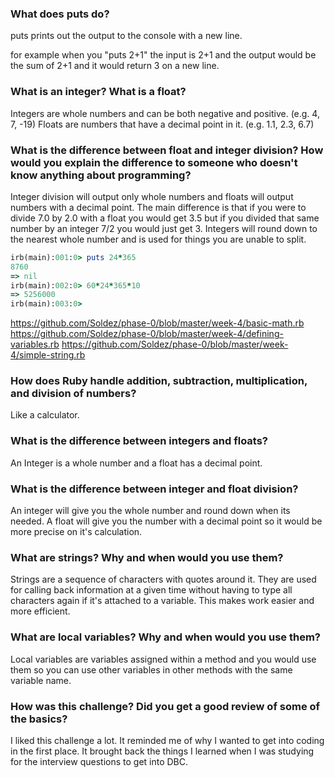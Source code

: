 ### What does puts do?

puts prints out the output to the console with a new line.

for example when you "puts 2+1" the input is 2+1 and the output would be the sum of 2+1 and it would return 3 on a new line.


### What is an integer? What is a float?

Integers are whole numbers and can be both negative and positive. (e.g. 4, 7, -19)
Floats are numbers that have a decimal point in it. (e.g. 1.1, 2.3, 6.7)


### What is the difference between float and integer division? How would you explain the difference to someone who doesn't know anything about programming?

Integer division will output only whole numbers and floats will output numbers with a decimal point. The main difference is that if you were to divide 7.0 by 2.0 with a float you would get 3.5 but if you divided that same number by an integer 7/2 you would just get 3. Integers will round down to the nearest whole number and is used for things you are unable to split.

```ruby
irb(main):001:0> puts 24*365
8760
=> nil
irb(main):002:0> 60*24*365*10
=> 5256000
irb(main):003:0>
```

https://github.com/Soldez/phase-0/blob/master/week-4/basic-math.rb
https://github.com/Soldez/phase-0/blob/master/week-4/defining-variables.rb
https://github.com/Soldez/phase-0/blob/master/week-4/simple-string.rb


### How does Ruby handle addition, subtraction, multiplication, and division of numbers?

Like a calculator.

### What is the difference between integers and floats?

An Integer is a whole number and a float has a decimal point.


### What is the difference between integer and float division?

An integer will give you the whole number and round down when its needed.
A float will give you the number with a decimal point so it would be more precise on it's calculation.


### What are strings? Why and when would you use them?

Strings are a sequence of characters with quotes around it. They are used for calling back information at a given time without having to type all characters again if it's attached to a variable. This makes work easier and more efficient.


### What are local variables? Why and when would you use them?

Local variables are variables assigned within a method and you would use them so you can use other variables in other methods with the same variable name.


### How was this challenge? Did you get a good review of some of the basics?

I liked this challenge a lot. It reminded me of why I wanted to get into coding in the first place. It brought back the things I learned when I was studying for the interview questions to get into DBC.